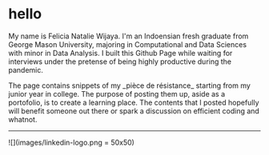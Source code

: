 # hello

<p> My name is Felicia Natalie Wijaya. I'm an Indoensian fresh graduate from George Mason University, majoring in Computational and Data Sciences with minor in Data Analysis. I built this Github Page while waiting for interviews under the pretense of being highly productive during the pandemic. </p>

<p> The page contains snippets of my _pièce de résistance_ starting from my junior year in college. The purpose of posting them up, aside as a portofolio, is to create a learning place. The contents that I posted hopefully will benefit someone out there or spark a discussion on efficient coding and whatnot. </p>

***

![](images/linkedin-logo.png = 50x50)
